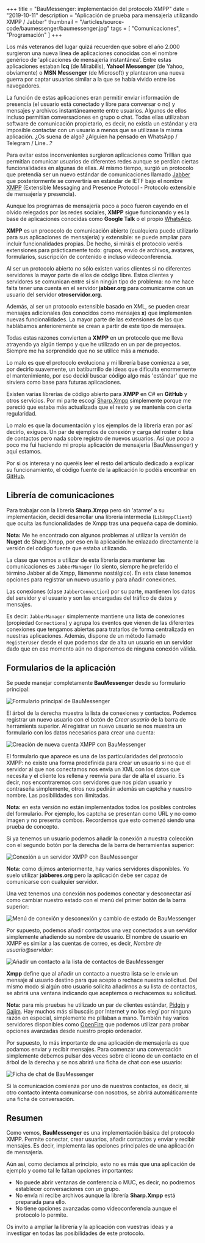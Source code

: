 +++
title = "BauMessenger: implementación del protocolo XMPP"
date = "2019-10-11"
description = "Aplicación de prueba para mensajería utilizando XMPP / Jabber"
thumbnail = "/articles/source-code/baumessenger/baumessenger.jpg"
tags = [ "Comunicaciones", "Programación" ]
+++

Los más veteranos del lugar quizá recuerden que sobre el año 2.000 surgieron una nueva línea de aplicaciones
conocidas con el nombre genérico de 'aplicaciones de mensajería instantánea'. Entre estas aplicaciones estaban 
**Icq** (de Mirabilis), **Yahoo! Messenger** (de Yahoo, obviamente) o **MSN Messenger** (de Microsoft) y 
plantearon una nueva guerra por captar usuarios similar a la que se había vivido entre los navegadores.

La función de estas aplicaciones eran permitir enviar información de presencia (el usuario está conectado y libre para conversar o no) y 
mensajes y archivos instantáneamente entre usuarios. Algunos de ellos incluso permitían conversaciones en grupo o chat. 
Todas ellas utilizaban software de comunicación propietario, es decir, no existía un estándar y era imposible contactar 
con un usuario a menos que se utilizase la misma aplicación. ¿Os suena de algo? ¿Alguien ha pensado en WhatsApp / Telegram / Line...?
	
Para evitar estos inconvenientes surgieron aplicaciones como Trillian que permitían comunicar usuarios de diferentes redes aunque
se perdían ciertas funcionalidades en algunas de ellas. Al mismo tiempo, surgió un protocolo que pretendía ser un nuevo
estándar de comunicaciones llamado [Jabber](http://www.jabber.org/) que posteriormente
se convertiría en estándar de IETF bajo el nombre [XMPP](http://xmpp.org/) 
(Extensible Messaging and Presence Protocol - Protocolo extensible de mensajería y presencia).
	
Aunque los programas de mensajería poco a poco fueron cayendo en el olvido relegados por las redes sociales, **XMPP** sigue
funcionando y es la base de aplicaciones conocidas como **Google Talk** o el propio 
[WhatsApp](https://es.wikipedia.org/wiki/WhatsApp).
	
**XMPP** es un prococolo de comunicación abierto (cualquiera puede utilizarlo para sus aplicaciones de mensajería) y extensible:
se puede ampliar para incluir funcionalidades propias. De hecho, si miráis el protocolo veréis extensiones para
prácticamente todo: grupos, envío de archivos, avatares, formularios, suscripción de contenido e incluso videoconferencia.
	
Al ser un protocolo abierto no sólo existen varios clientes si no diferentes servidores la mayor parte de ellos de código libre.
Estos clientes y servidores se comunican entre sí sin ningún tipo de problema: no me hace falta tener una cuenta en el servidor
**jabber.org** para comunicarme con un usuario del servidor **otroservidor.org**. 
	
Además, al ser un protocolo extensible basado en XML, se pueden crear mensajes adicionales (los conocidos como mensajes **x**) 
que implementen nuevas funcionalidades. La mayor parte de las extensiones de las que hablábamos anterioremente se crean a 
partir de este tipo de mensajes.
	
Todas estas razones convierten a **XMPP** en un protocolo que me lleva atrayendo ya algún tiempo y que he utilizado en un par
de proyectos. Siempre me ha sorprendido que no se utilice más a menudo.
	
Lo malo es que el protocolo evoluciona y mi librería base comienza a ser, por decirlo suavemente, un batiburrillo de ideas que 
dificulta enormemente el mantenimiento, por eso decidí buscar código algo más 'estándar' que me sirviera como base para futuras 
aplicaciones.
	
Existen varias librerías de código abierto para **XMPP** en C# en **GitHub** y otros servicios. Por mi parte escogí 
[Sharp.Xmpp](https://github.com/pgstath/Sharp.Xmpp) simplemente porque me pareció que
estaba más actualizada que el resto y se mantenía con cierta regularidad. 
	
Lo malo es que la documentación y los ejemplos de la librería eran por así decirlo, exíguos. Un par de ejemplos de conexión y
carga del roster o lista de contactos pero nada sobre registro de nuevos usuarios. Así que poco a poco me fui haciendo mi 
propia aplicación de mensajería (BauMessenger) y aquí estamos.
	
Por si os interesa y no queréis leer el resto del artículo dedicado a explicar su funcionamiento, el código fuente de la 
aplicación lo podéis encontrar en [GitHub](https://github.com/jbautistam/BauXmppMessenger).

## Librería de comunicaciones

Para trabajar con la librería **Sharp.Xmpp** pero sin 'atarme' a su implementación, decidí desarrollar una librería intermedia
(`LibXmppClient`) que oculta las funcionalidades de Xmpp tras una pequeña capa de dominio.
	
**Nota:** Me he encontrado con algunos problemas al utilizar la versión de **Nuget** de Sharp.Xmpp, por
eso en la aplicación he enlazado directamente la versión del código fuente que estaba utilizando.	
	
La clase que vamos a utilizar de esta librería para mantener las comunicaciones es `JabberManager` (lo siento, siempre
he preferido el término Jabber al de Xmpp, llámenme nostálgico). En esta clase tenemos opciones para registrar un nuevo
usuario y para añadir conexiones.

Las conexiones (clase `JabberConnection`) por su parte, mantienen los datos del servidor y el usuario y son las encargadas del tráfico
de datos y mensajes.
 
Es decir: `JabberManager` simplemente mantiene una lista de conexiones (propiedad `Connections`) y agrupa los eventos que
vienen de las diferentes conexiones que tengamos abiertas para tratarlos de forma centralizada en nuestras aplicaciones. Además,
dispone de un método llamado `RegisterUser` desde el que podemos dar de alta un usuario en un servidor dado que en ese momento
aún no disponemos de ninguna conexión válida.

## Formularios de la aplicación

Se puede manejar completamente **BauMessenger** desde su formulario principal:

![Formulario principal de BauMessenger](/blog/articles/source-code/baumessenger/formulario-principal.jpg "Formulario principal de BauMessenger")
 
El árbol de la derecha muestra la lista de conexiones y contactos. Podemos registrar un nuevo usuario con el botón de *Crear
usuario* de la barra de herramients superior. Al registrar un nuevo usuario se nos muestra un formulario con los datos necesarios
para crear una cuenta:

![Creación de nueva cuenta XMPP con BauMessenger](/blog/articles/source-code/baumessenger/creacion-usuario.jpg "Creación de nueva cuenta XMPP con BauMessenger")

El formulario que aparece es una de las particularidades del protocolo XMPP: no existe una forma predefinida para crear un usuario si no
que el servidor al que nos conectamos nos envía un XML con los datos que necesita y el cliente los rellena y reenvía para dar de
alta el usuario. Es decir, nos encontraremos con servidores que nos pidan usuario y contraseña simplemente, otros nos pedirán además
un captcha y nuestro nombre. Las posibilidades son ilimitadas.
	
**Nota:** en esta versión no están implementados todos los posibles controles del formulario. Por ejemplo, los
captcha se presentan como URL y no como imagen y no presenta combos. Recordemos que esto comenzó siendo una prueba de concepto.
	
Si ya tenemos un usuario podemos añadir la conexión a nuestra colección con el segundo botón por la derecha de la barra de herramientas
superior:

![Conexión a un servidor XMPP con BauMessenger](/blog/articles/source-code/baumessenger/conexion-a-servidor.jpg "Conexión a un servidor XMPP con BauMessenger")

**Nota:** como dijimos anteriormente, hay varios servidores disponibles. Yo suelo utilizar **jabberes.org** pero
la aplicación debe ser capaz de comunicarse con cualquier servidor.

Una vez tenemos una conexión nos podemos conectar y desconectar así como cambiar nuestro estado con el menú del primer
botón de la barra superior:

![Menú de conexión y desconexión y cambio de estado de BauMessenger](articles/source-code/baumessenger/menu-de-conexion.jpg "Conexión / desconexión")

Por supuesto, podemos añadir contactos una vez conectados a un servidor simplemente añadiendo su nombre de usuario. El nombre de
usuario en XMPP es similar a las cuentas de correo, es decir, *Nombre de usuario@servidor*:

![Añadir un contacto a la lista de contactos de BauMessenger](/blog/articles/source-code/baumessenger/anadir-contacto.jpg "Añadir contacto")

**Xmpp** define que al añadir un contacto a nuestra lista se le envíe un mensaje al usuario destino para que acepte o rechace
nuestra solicitud. Del mismo modo si algún otro usuario solicita añadirnos a su lista de contactos, se abrirá una ventana
indicando que aceptemos o rechacemos su solicitud.
	
**Nota:** para mis pruebas he utilizado un par de clientes estándar, [Pidgin](https://www.pidgin.im/)
y [Gajim](https://gajim.org/index.php?lang=es). Hay muchos más si buscáis por Internet
y no los elegí por ninguna razón en especial, simplemente me pillaban a mano. También hay varios servidores disponibles
como [OpenFire](http://www.igniterealtime.org/projects/openfire/) que podemos utilizar
para probar opciones avanzadas desde nuestro propio ordenador.
	
Por supuesto, lo más importante de una aplicación de mensajería es que podamos enviar y recibir mensajes. Para comenzar una
conversación simplemente debemos pulsar dos veces sobre el icono de un contacto en el árbol de la derecha y se nos abrirá
una ficha de chat con ese usuario:

![Ficha de chat de BauMessenger](/blog/articles/source-code/baumessenger/chat.jpg "Chat de BauMessenger")

Si la comunicación comienza por uno de nuestros contactos, es decir, si otro contacto intenta comunicarse con nosotros, se
abrirá automáticamente una ficha de conversación.

## Resumen

Como vemos, **BauMessenger** es una implementación básica del protocolo XMPP. Permite conectar, crear usuarios, añadir
contactos y enviar y recibir mensajes. Es decir, implementa las opciones principales de una aplicación de mensajería.

Aún así, como decíamos al principio, esto no es más que una aplicación de ejemplo y como tal le faltan opciones importantes:

* No puede abrir ventanas de conferencia o MUC, es decir, no podremos establecer conversaciones con un grupo.
* No envía ni recibe archivos aunque la librería **Sharp.Xmpp** está preparada para ello.
* No tiene opciones avanzadas como videoconferencia aunque el protocolo lo permite.
	
Os invito a ampliar la librería y la aplicación con vuestras ideas y a investigar en todas las posibilidades de este protocolo.